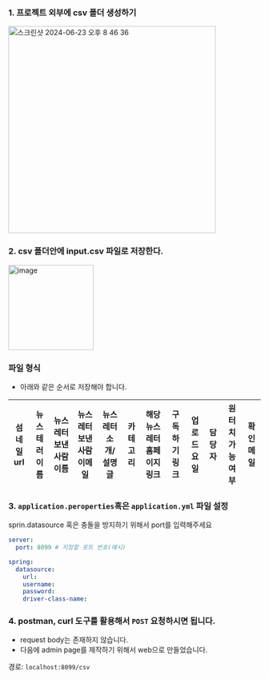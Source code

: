 ### 1. 프로젝트 외부에 csv 폴더 생성하기
<img width="414" alt="스크린샷 2024-06-23 오후 8 46 36" src="https://github.com/uhanuu/csv-reader/assets/110734817/feb55bc7-d026-49b5-a840-4d6aa6bd3bbc">

### 2. csv 폴더안에 input.csv 파일로 저장한다.
<img width="170" alt="image" src="https://github.com/uhanuu/csv-reader/assets/110734817/86168181-808e-4188-95bb-55a24c565faf">

### 파일 형식
- 아래와 같은 순서로 저장해야 합니다.

| 섬네일 url | 뉴스테러 이름 | 뉴스레터 보낸사람 이름 | 뉴스레터 보낸사람 이메일 | 뉴스레터 소개/설명글 | 카테고리 | 해당 뉴스레터 홈페이지 링크 | 구독하기 링크 | 업로드 요일 | 담당자 | 원터치 가능 여부 | 확인 메일 |
| --- | --- | --- | --- | --- | --- | --- | --- | --- | --- | --- | --- |

### 3. `application.peroperties`혹은 `application.yml` 파일 설정
sprin.datasource 혹은 충돌을 방지하기 위해서 port를 입력해주세요
``` yaml
server:
  port: 8099 # 지정할 포트 번호(예시)

spring:
  datasource:
    url: 
    username: 
    password: 
    driver-class-name:
```

### 4. postman, curl 도구를 활용해서 `POST` 요청하시면 됩니다.
- request body는 존재하지 않습니다.
- 다음에 admin page를 제작하기 위해서 web으로 만들었습니다.

경로: `localhost:8099/csv`
